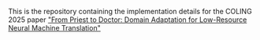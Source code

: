 This is the repository containing the implementation details for the COLING 2025 paper ["From Priest to Doctor: Domain Adaptation for Low-Resource Neural Machine Translation"](https://arxiv.org/pdf/2412.00966)
